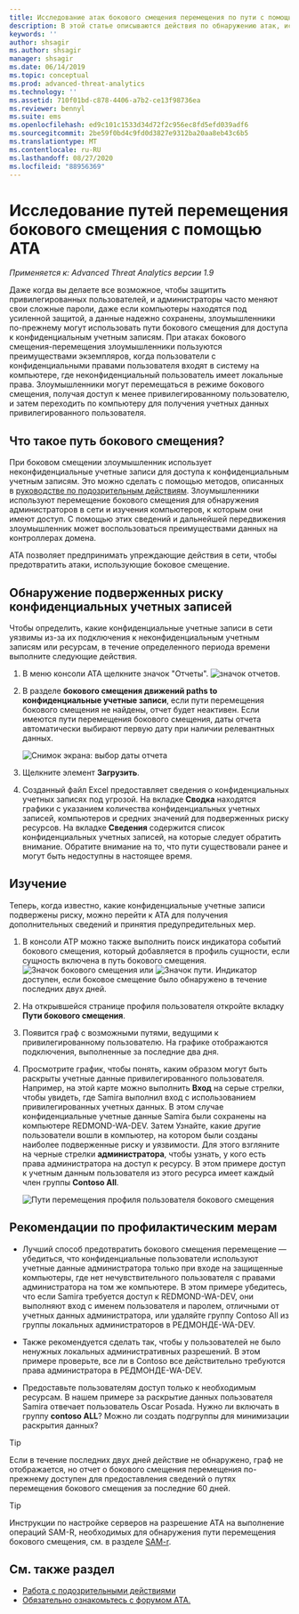 ```yaml
---
title: Исследование атак бокового смещения перемещения по пути с помощью ATA
description: В этой статье описываются действия по обнаружению атак, использующих пути бокового смещения, в Advanced Threat Analytics (ATA).
keywords: ''
author: shsagir
ms.author: shsagir
manager: shsagir
ms.date: 06/14/2019
ms.topic: conceptual
ms.prod: advanced-threat-analytics
ms.technology: ''
ms.assetid: 710f01bd-c878-4406-a7b2-ce13f98736ea
ms.reviewer: bennyl
ms.suite: ems
ms.openlocfilehash: ed9c101c1533d34d72f2c956ec8fd5efd039adf6
ms.sourcegitcommit: 2be59f0bd4c9fd0d3827e9312ba20aa8eb43c6b5
ms.translationtype: MT
ms.contentlocale: ru-RU
ms.lasthandoff: 08/27/2020
ms.locfileid: "88956369"
---
```

# <a name="investigate-lateral-movement-paths-with-ata"></a>Исследование путей перемещения бокового смещения с помощью ATA

*Применяется к: Advanced Threat Analytics версии 1.9*

Даже когда вы делаете все возможное, чтобы защитить привилегированных пользователей, и администраторы часто меняют свои сложные пароли, даже если компьютеры находятся под усиленной защитой, а данные надежно сохранены, злоумышленники по-прежнему могут использовать пути бокового смещения для доступа к конфиденциальным учетным записям. При атаках бокового смещения-перемещения злоумышленники пользуются преимуществами экземпляров, когда пользователи с конфиденциальными правами пользователя входят в систему на компьютере, где неконфиденциальный пользователь имеет локальные права. Злоумышленники могут перемещаться в режиме бокового смещения, получая доступ к менее привилегированному пользователю, и затем переходить по компьютеру для получения учетных данных привилегированного пользователя.

## <a name="what-is-a-lateral-movement-path"></a>Что такое путь бокового смещения?

При боковом смещении злоумышленник использует неконфиденциальные учетные записи для доступа к конфиденциальным учетным записям. Это можно сделать с помощью методов, описанных в [руководстве по подозрительным действиям](suspicious-activity-guide.md). Злоумышленники используют перемещение бокового смещения для обнаружения администраторов в сети и изучения компьютеров, к которым они имеют доступ. С помощью этих сведений и дальнейшей передвижения злоумышленник может воспользоваться преимуществами данных на контроллерах домена.

ATA позволяет предпринимать упреждающие действия в сети, чтобы предотвратить атаки, использующие боковое смещение.

## <a name="discovery-your-at-risk-sensitive-accounts"></a>Обнаружение подверженных риску конфиденциальных учетных записей

Чтобы определить, какие конфиденциальные учетные записи в сети уязвимы из-за их подключения к неконфиденциальным учетным записям или ресурсам, в течение определенного периода времени выполните следующие действия.

1. В меню консоли ATA щелкните значок "Отчеты". ![значок отчетов](media/ata-report-icon.png).

1. В разделе **бокового смещения движений paths to конфиденциальные учетные записи**, если пути перемещения бокового смещения не найдены, отчет будет неактивен. Если имеются пути перемещения бокового смещения, даты отчета автоматически выбирают первую дату при наличии релевантных данных.

    ![Снимок экрана: выбор даты отчета](media/reports.png)

1. Щелкните элемент **Загрузить**.

1. Созданный файл Excel предоставляет сведения о конфиденциальных учетных записях под угрозой. На вкладке **Сводка** находятся графики с указанием количества конфиденциальных учетных записей, компьютеров и средних значений для подверженных риску ресурсов. На вкладке **Сведения** содержится список конфиденциальных учетных записей, на которые следует обратить внимание. Обратите внимание на то, что пути существовали ранее и могут быть недоступны в настоящее время.

## <a name="investigate"></a>Изучение

Теперь, когда известно, какие конфиденциальные учетные записи подвержены риску, можно перейти к ATA для получения дополнительных сведений и принятия предупредительных мер.

1. В консоли ATP можно также выполнить поиск индикатора событий бокового смещения, который добавляется в профиль сущности, если сущность включена в путь бокового смещения. ![Значок бокового смещения](media/lateral-movement-icon.png) или ![Значок пути](media/paths-icon.png). Индикатор доступен, если боковое смещение было обнаружено в течение последних двух дней.

1. На открывшейся странице профиля пользователя откройте вкладку **Пути бокового смещения**.

1. Появится граф с возможными путями, ведущими к привилегированному пользователю. На графике отображаются подключения, выполненные за последние два дня.

1. Просмотрите график, чтобы понять, каким образом могут быть раскрыты учетные данные привилегированного пользователя. Например, на этой карте можно выполнить **Вход** на серые стрелки, чтобы увидеть, где Samira выполнил вход с использованием привилегированных учетных данных. В этом случае конфиденциальные учетные данные Samira были сохранены на компьютере REDMOND-WA-DEV. Затем Узнайте, какие другие пользователи вошли в компьютер, на котором были созданы наиболее подверженные риску и уязвимости. Для этого взгляните на черные стрелки **администратора**, чтобы узнать, у кого есть права администратора на доступ к ресурсу. В этом примере доступ к учетным данным пользователя из этого ресурса имеет каждый член группы **Contoso All**.

    ![Пути перемещения профиля пользователя бокового смещения](media/user-profile-lateral-movement-paths.png)

## <a name="preventative-best-practices"></a>Рекомендации по профилактическим мерам

- Лучший способ предотвратить бокового смещения перемещение — убедиться, что конфиденциальные пользователи используют учетные данные администратора только при входе на защищенные компьютеры, где нет нечувствительного пользователя с правами администратора на том же компьютере. В этом примере убедитесь, что если Samira требуется доступ к REDMOND-WA-DEV, они выполняют вход с именем пользователя и паролем, отличными от учетных данных администратора, или удаляйте группу Contoso All из группы локальных администраторов в РЕДМОНДЕ-WA-DEV.

- Также рекомендуется сделать так, чтобы у пользователей не было ненужных локальных административных разрешений. В этом примере проверьте, все ли в Contoso все действительно требуются права администратора в РЕДМОНДЕ-WA-DEV.

- Предоставьте пользователям доступ только к необходимым ресурсам. В нашем примере за раскрытие данных пользователя Samira отвечает пользователь Oscar Posada. Нужно ли включать в группу **contoso ALL**? Можно ли создать подгруппы для минимизации раскрытия данных?

> [!TIP]
> Если в течение последних двух дней действие не обнаружено, граф не отображается, но отчет о бокового смещения перемещения по-прежнему доступен для предоставления сведений о путях перемещения бокового смещения за последние 60 дней.

> [!TIP]
> Инструкции по настройке серверов на разрешение ATA на выполнение операций SAM-R, необходимых для обнаружения пути перемещения бокового смещения, см. в разделе [SAM-r](install-ata-step9-samr.md).

## <a name="see-also"></a>См. также раздел

- [Работа с подозрительными действиями](working-with-suspicious-activities.md)
- [Обязательно ознакомьтесь с форумом ATA.](https://social.technet.microsoft.com/Forums/security/home?forum=mata)
